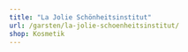 ```yaml
---
title: "La Jolie Schönheitsinstitut"
url: /garsten/la-jolie-schoenheitsinstitut/
shop: Kosmetik
---
```

